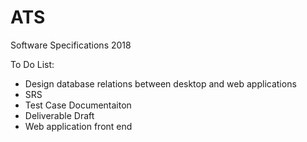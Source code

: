 # ATS
Software Specifications 2018


To Do List:
* Design database relations between desktop and web applications
* SRS
* Test Case Documentaiton
* Deliverable Draft
* Web application front end
